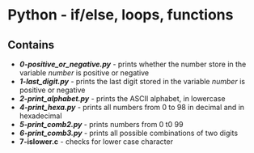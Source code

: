 # Python - if/else, loops, functions
## Contains
- ***0-positive_or_negative.py*** - prints whether the number store in the variable *number* is positive or negative
- ***1-last_digit.py*** - prints the last digit stored in the variable *number* is positive or negative
- ***2-print_alphabet.py*** - prints the ASCII alphabet, in lowercase
- ***4-print_hexa.py*** - prints all numbers from 0 to 98 in decimal and in hexadecimal
- ***5-print_comb2.py*** - prints numbers from 0 t0 99
- ***6-print_comb3.py*** - prints all possible combinations of two digits
- **7-islower.c** - checks for lower case character
